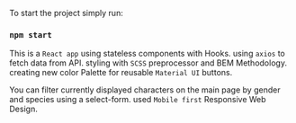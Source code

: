 To start the project simply run:
### `npm start`

This is a `React app` using stateless components with Hooks.
using `axios` to fetch data from API.
styling with `SCSS` preprocessor and BEM Methodology.
creating new color Palette for reusable `Material UI` buttons.

You can filter currently displayed characters on the main page by gender and species using a select-form. 
used `Mobile first` Responsive Web Design. 
